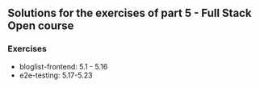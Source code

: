 ## Solutions for the exercises of part 5 - Full Stack Open course

### Exercises

- bloglist-frontend: 5.1 - 5.16
- e2e-testing: 5.17-5.23
